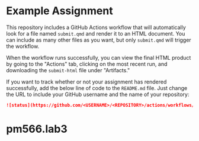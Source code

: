 # Example Assignment

This repository includes a GitHub Actions workflow that will automatically look for a file named `submit.qmd` and render it to an HTML document. You can include as many other files as you want, but only `submit.qmd` will trigger the workflow.

When the workflow runs successfully, you can view the final HTML product by going to the "Actions" tab, clicking on the most recent run, and downloading the `submit-html` file under "Artifacts."

If you want to track whether or not your assignment has rendered successfully, add the below line of code to the `README.md` file. Just change the URL to include your GitHub username and the name of your repository:

```md
![status](https://github.com/<USERNAME>/<REPOSITORY>/actions/workflows/render.yml/badge.svg)
```
# pm566.lab3
